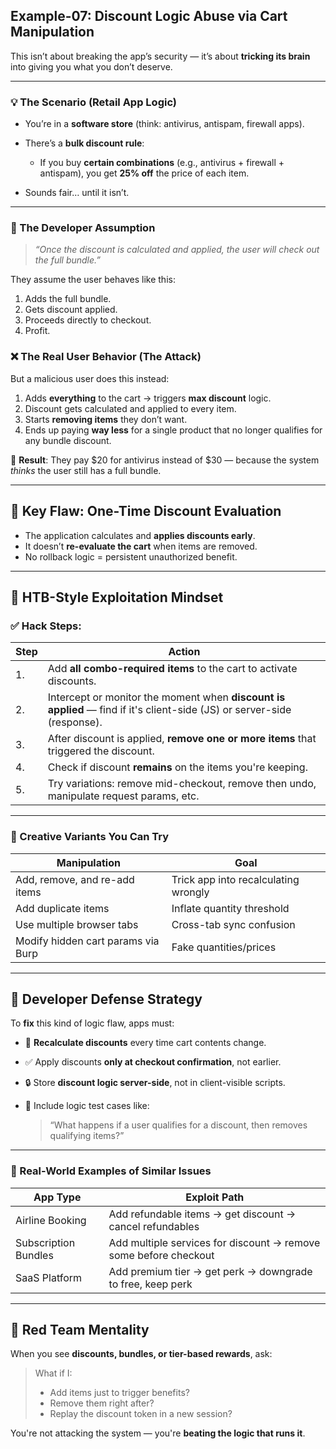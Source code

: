 ## Example-07: Discount Logic Abuse via Cart Manipulation

This isn’t about breaking the app’s security — it’s about **tricking its brain** into giving you what you don’t deserve.

---

### 💡 The Scenario (Retail App Logic)

* You’re in a **software store** (think: antivirus, antispam, firewall apps).
* There’s a **bulk discount rule**:

  * If you buy **certain combinations** (e.g., antivirus + firewall + antispam), you get **25% off** the price of each item.
* Sounds fair… until it isn’t.

---

### 🧠 The Developer Assumption

> *“Once the discount is calculated and applied, the user will check out the full bundle.”*

They assume the user behaves like this:

1. Adds the full bundle.
2. Gets discount applied.
3. Proceeds directly to checkout.
4. Profit.

### ❌ The Real User Behavior (The Attack)

But a malicious user does this instead:

1. Adds **everything** to the cart → triggers **max discount** logic.
2. Discount gets calculated and applied to every item.
3. Starts **removing items** they don’t want.
4. Ends up paying **way less** for a single product that no longer qualifies for any bundle discount.

💸 **Result**: They pay \$20 for antivirus instead of \$30 — because the system *thinks* the user still has a full bundle.

---

## 🎯 Key Flaw: One-Time Discount Evaluation

* The application calculates and **applies discounts early**.
* It doesn’t **re-evaluate the cart** when items are removed.
* No rollback logic = persistent unauthorized benefit.

---

## 🧪 HTB-Style Exploitation Mindset

### ✅ Hack Steps:

| Step | Action                                                                                                                  |
| ---- | ----------------------------------------------------------------------------------------------------------------------- |
| 1.   | Add **all combo-required items** to the cart to activate discounts.                                                     |
| 2.   | Intercept or monitor the moment when **discount is applied** — find if it's client-side (JS) or server-side (response). |
| 3.   | After discount is applied, **remove one or more items** that triggered the discount.                                    |
| 4.   | Check if discount **remains** on the items you're keeping.                                                              |
| 5.   | Try variations: remove mid-checkout, remove then undo, manipulate request params, etc.                                  |

---

### 🧠 Creative Variants You Can Try

| Manipulation                       | Goal                                 |
| ---------------------------------- | ------------------------------------ |
| Add, remove, and re-add items      | Trick app into recalculating wrongly |
| Add duplicate items                | Inflate quantity threshold           |
| Use multiple browser tabs          | Cross-tab sync confusion             |
| Modify hidden cart params via Burp | Fake quantities/prices               |

---

## 🧱 Developer Defense Strategy

To **fix** this kind of logic flaw, apps must:

* 🔄 **Recalculate discounts** every time cart contents change.
* ✅ Apply discounts **only at checkout confirmation**, not earlier.
* 🔒 Store **discount logic server-side**, not in client-visible scripts.
* 🧪 Include logic test cases like:

  > “What happens if a user qualifies for a discount, then removes qualifying items?”

---

### 🧩 Real-World Examples of Similar Issues

| App Type             | Exploit Path                                                     |
| -------------------- | ---------------------------------------------------------------- |
| Airline Booking      | Add refundable items → get discount → cancel refundables         |
| Subscription Bundles | Add multiple services for discount → remove some before checkout |
| SaaS Platform        | Add premium tier → get perk → downgrade to free, keep perk       |

---

## 🧠 Red Team Mentality

When you see **discounts, bundles, or tier-based rewards**, ask:

> What if I:
>
> * Add items just to trigger benefits?
> * Remove them right after?
> * Replay the discount token in a new session?

You're not attacking the system — you're **beating the logic that runs it**.

